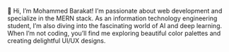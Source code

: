 👋 Hi, I’m Mohammed Barakat!
  I’m passionate about web development and specialize in the MERN stack.
  As an information technology engineering student, 
  I’m also diving into the fascinating world of AI and deep learning. 
  When I’m not coding, you’ll find me exploring beautiful color palettes and creating delightful UI/UX designs.

